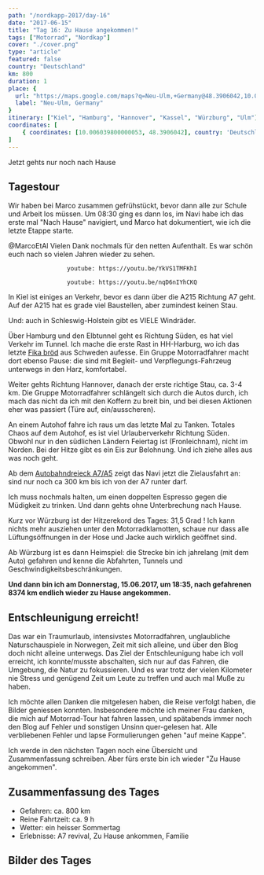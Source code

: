 ```yaml
---
path: "/nordkapp-2017/day-16"
date: "2017-06-15"
title: "Tag 16: Zu Hause angekommen!"
tags: ["Motorrad", "Nordkap"]
cover: "./cover.png"
type: "article"
featured: false
country: "Deutschland"
km: 800
duration: 1
place: {
  url: "https://maps.google.com/maps?q=Neu-Ulm,+Germany@48.3906042,10.006039800000053&z=10",
  label: "Neu-Ulm, Germany"
}
itinerary: ["Kiel", "Hamburg", "Hannover", "Kassel", "Würzburg", "Ulm"]
coordinates: [
    { coordinates: [10.006039800000053, 48.3906042], country: 'Deutschland' },
]
---
```


Jetzt gehts nur noch nach Hause

## Tagestour

<rehype-image src="Tour-Day-16.png"><center></center></rehype-image>

Wir haben bei Marco zusammen gefrühstückt, bevor dann alle zur Schule und Arbeit los müssen. Um 08:30 ging es dann los, im Navi habe ich das erste mal "Nach Hause" navigiert, und Marco hat dokumentiert, wie ich die letzte Etappe starte.

@MarcoEtAl Vielen Dank nochmals für den netten Aufenthalt. Es war schön euch nach so vielen Jahren wieder zu sehen.

<center>

`youtube: https://youtu.be/YkVS1TMFKhI`
</center>

<center>

`youtube: https://youtu.be/nqD6nIYhCKQ`
</center>

In Kiel ist einiges an Verkehr, bevor es dann über die A215 Richtung A7 geht. Auf der A215 hat es grade viel Baustellen, aber zumindest keinen Stau.

Und: auch in Schleswig-Holstein gibt es VIELE Windräder.

<rehype-image src="IMG_3689.JPG"><center></center></rehype-image>

Über Hamburg und den Elbtunnel geht es Richtung Süden, es hat viel Verkehr im Tunnel. Ich mache die erste Rast in HH-Harburg, wo ich das letzte [Fika bröd](https://www.schwedenundso.de/2015/05/17/schwedisches-fika-was-is-n-das/) aus Schweden aufesse. Ein Gruppe Motorradfahrer macht dort ebenso Pause: die sind mit Begleit- und Verpflegungs-Fahrzeug unterwegs in den Harz, komfortabel.

<rehype-image src="IMG_3721.JPG"><center></center></rehype-image>

Weiter gehts Richtung Hannover, danach der erste richtige Stau, ca. 3-4 km. Die Gruppe Motorradfahrer schlängelt sich durch die Autos durch, ich mach das nicht da ich mit den Koffern zu breit bin, und bei diesen Aktionen eher was passiert (Türe auf, ein/ausscheren).

An einem Autohof fahre ich raus um das letzte Mal zu Tanken. Totales Chaos auf dem Autohof, es ist viel Urlauberverkehr Richtung Süden. Obwohl nur in den südlichen Ländern Feiertag ist (Fronleichnam), nicht im Norden. Bei der Hitze gibt es ein Eis zur Belohnung. Und ich ziehe alles aus was noch geht.

<photo-composition>
<rehype-image src="IMG_3722.JPG"><center></center></rehype-image>
<rehype-image src="IMG_3741.JPG"><center></center></rehype-image>
<rehype-image src="IMG_3729.JPG"><center></center></rehype-image>
</photo-composition>

Ab dem [Autobahndreieck A7/A5](https://de.wikipedia.org/wiki/Hattenbacher_Dreieck) zeigt das Navi jetzt die Zielausfahrt an: sind nur noch ca 300 km bis ich von der A7 runter darf.

<rehype-image src="IMG_3734.JPG"><center></center></rehype-image>

Ich muss nochmals halten, um einen doppelten Espresso gegen die Müdigkeit zu trinken. Und dann gehts ohne Unterbrechung nach Hause.

Kurz vor Würzburg ist der Hitzerekord des Tages: 31,5 Grad ! Ich kann nichts mehr ausziehen unter den Motorradklamotten, schaue nur dass alle Lüftungsöffnungen in der Hose und Jacke auch wirklich geöffnet sind.

Ab Würzburg ist es dann Heimspiel: die Strecke bin ich jahrelang (mit dem Auto) gefahren und kenne die Abfahrten, Tunnels und Geschwindigkeitsbeschränkungen.

**Und dann bin ich am Donnerstag, 15.06.2017, um 18:35, nach gefahrenen 8374 km endlich wieder zu Hause angekommen.**

<photo-composition>
<rehype-image src="IMG_3753.JPG"><center></center></rehype-image>
<rehype-image src="IMG_2365.jpg"><center></center></rehype-image>
</photo-composition>

## Entschleunigung erreicht!

Das war ein Traumurlaub, intensivstes Motorradfahren, unglaubliche Naturschauspiele in Norwegen, Zeit mit sich alleine, und über den Blog doch nicht alleine unterwegs. Das Ziel der Entschleunigung habe ich voll erreicht, ich konnte/musste abschalten, sich nur auf das Fahren, die Umgebung, die Natur zu fokussieren. Und es war trotz der vielen Kilometer nie Stress und genügend Zeit um Leute zu treffen und auch mal Muße zu haben.

Ich möchte allen Danken die mitgelesen haben, die Reise verfolgt haben, die Bilder geniessen konnten. Insbesondere möchte ich meiner Frau danken, die mich auf Motorrad-Tour hat fahren lassen, und spätabends immer noch den Blog auf Fehler und sonstigen Unsinn quer-gelesen hat. Alle verbliebenen Fehler und lapse Formulierungen gehen "auf meine Kappe".

Ich werde in den nächsten Tagen noch eine Übersicht und Zusammenfassung schreiben. Aber fürs erste bin ich wieder "Zu Hause angekommen".

## Zusammenfassung des Tages

* Gefahren: ca. 800 km
* Reine Fahrtzeit: ca. 9 h
* Wetter: ein heisser Sommertag
* Erlebnisse: A7 revival, Zu Hause ankommen, Familie

## Bilder des Tages

<photo-composition>
<rehype-image src="IMG_3709.JPG"><center></center></rehype-image>
<rehype-image src="IMG_3719.JPG"><center></center></rehype-image>
<rehype-image src="IMG_3723.JPG"><center></center></rehype-image>
<rehype-image src="IMG_3737.JPG"><center></center></rehype-image>
<rehype-image src="IMG_3744.JPG"><center></center></rehype-image>
<rehype-image src="IMG_2363.jpg"><center></center></rehype-image>
<rehype-image src="IMG_2370.jpg"><center></center></rehype-image>
<rehype-image src="IMG_3887.JPG"><center></center></rehype-image>
</photo-composition>


